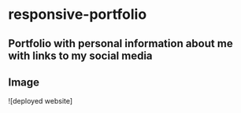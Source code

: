 # responsive-portfolio

## Portfolio with personal information about me with links to my social media

## Image

![deployed website]

